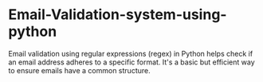 # Email-Validation-system-using-python
Email validation using regular expressions (regex) in Python helps check if an email address adheres to a specific format.
It's a basic but efficient way to ensure emails have a common structure.
